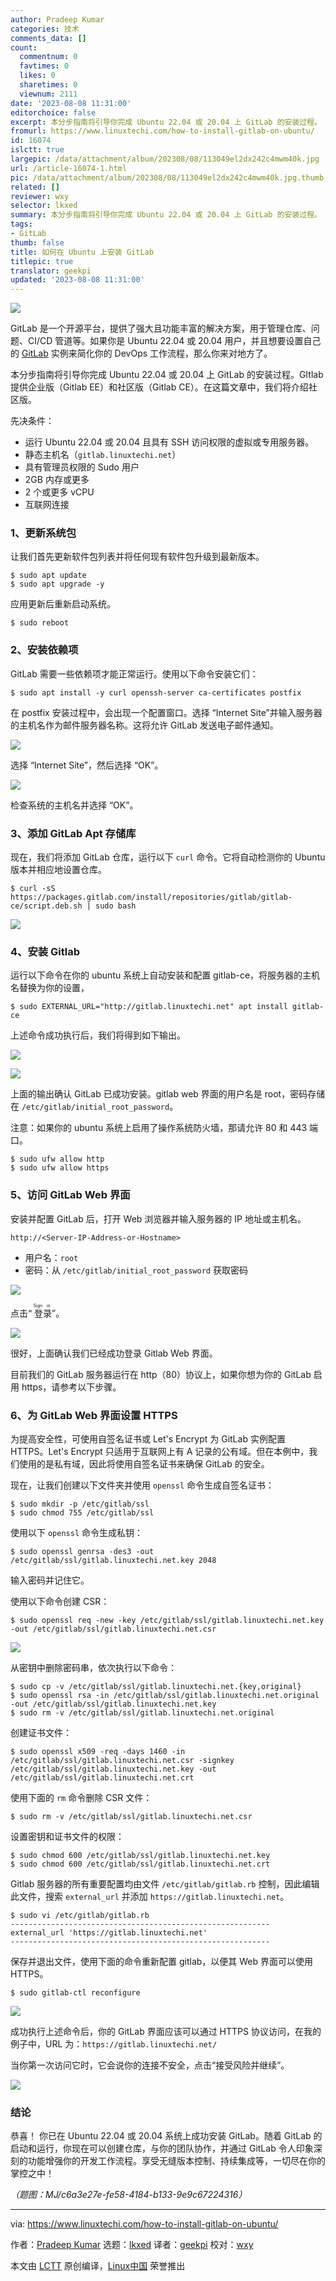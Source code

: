 ```yaml
---
author: Pradeep Kumar
categories: 技术
comments_data: []
count:
  commentnum: 0
  favtimes: 0
  likes: 0
  sharetimes: 0
  viewnum: 2111
date: '2023-08-08 11:31:00'
editorchoice: false
excerpt: 本分步指南将引导你完成 Ubuntu 22.04 或 20.04 上 GitLab 的安装过程。
fromurl: https://www.linuxtechi.com/how-to-install-gitlab-on-ubuntu/
id: 16074
islctt: true
largepic: /data/attachment/album/202308/08/113049el2dx242c4mwm40k.jpg
url: /article-16074-1.html
pic: /data/attachment/album/202308/08/113049el2dx242c4mwm40k.jpg.thumb.jpg
related: []
reviewer: wxy
selector: lkxed
summary: 本分步指南将引导你完成 Ubuntu 22.04 或 20.04 上 GitLab 的安装过程。
tags:
- GitLab
thumb: false
title: 如何在 Ubuntu 上安装 GitLab
titlepic: true
translator: geekpi
updated: '2023-08-08 11:31:00'
---
```


![](/data/attachment/album/202308/08/113049el2dx242c4mwm40k.jpg)


GitLab 是一个开源平台，提供了强大且功能丰富的解决方案，用于管理仓库、问题、CI/CD 管道等。如果你是 Ubuntu 22.04 或 20.04 用户，并且想要设置自己的 [GitLab](https://about.gitlab.com/) 实例来简化你的 DevOps 工作流程，那么你来对地方了。


本分步指南将引导你完成 Ubuntu 22.04 或 20.04 上 GitLab 的安装过程。GItlab 提供企业版（Gitlab EE）和社区版（Gitlab CE）。在这篇文章中，我们将介绍社区版。


先决条件：


* 运行 Ubuntu 22.04 或 20.04 且具有 SSH 访问权限的虚拟或专用服务器。
* 静态主机名（`gitlab.linuxtechi.net`）
* 具有管理员权限的 Sudo 用户
* 2GB 内存或更多
* 2 个或更多 vCPU
* 互联网连接


### 1、更新系统包


让我们首先更新软件包列表并将任何现有软件包升级到最新版本。



```
$ sudo apt update
$ sudo apt upgrade -y

```

应用更新后重新启动系统。



```
$ sudo reboot

```

### 2、安装依赖项


GitLab 需要一些依赖项才能正常运行。使用以下命令安装它们：



```
$ sudo apt install -y curl openssh-server ca-certificates postfix

```

在 postfix 安装过程中，会出现一个配置窗口。选择 “Internet Site”并输入服务器的主机名作为邮件服务器名称。这将允许 GitLab 发送电子邮件通知。


![](/data/attachment/album/202308/08/113315wpmqepeqlt9wg00e.jpg)


选择 “Internet Site”，然后选择 “OK”。


![](/data/attachment/album/202308/08/113329pl11qt1ed17e8d9n.jpg)


检查系统的主机名并选择 “OK”。


### 3、添加 GitLab Apt 存储库


现在，我们将添加 GitLab 仓库，运行以下 `curl` 命令。它将自动检测你的 Ubuntu 版本并相应地设置仓库。



```
$ curl -sS https://packages.gitlab.com/install/repositories/gitlab/gitlab-ce/script.deb.sh | sudo bash

```

![](/data/attachment/album/202308/08/113342reg5uqxdoxd0f9d9.jpg)


### 4、安装 Gitlab


运行以下命令在你的 ubuntu 系统上自动安装和配置 gitlab-ce，将服务器的主机名替换为你的设置，



```
$ sudo EXTERNAL_URL="http://gitlab.linuxtechi.net" apt install gitlab-ce

```

上述命令成功执行后，我们将得到如下输出。


![](/data/attachment/album/202308/08/113400llqmmw55tllwy55w.jpg)


![](/data/attachment/album/202308/08/113414n5egejzo0wesjbbs.jpg)


上面的输出确认 GitLab 已成功安装。gitlab web 界面的用户名是 root，密码存储在 `/etc/gitlab/initial_root_password`。


注意：如果你的 ubuntu 系统上启用了操作系统防火墙，那请允许 80 和 443 端口。



```
$ sudo ufw allow http
$ sudo ufw allow https

```

### 5、访问 GitLab Web 界面


安装并配置 GitLab 后，打开 Web 浏览器并输入服务器的 IP 地址或主机名。



```
http://<Server-IP-Address-or-Hostname>

```

* 用户名：`root`
* 密码：从 `/etc/gitlab/initial_root_password` 获取密码


![](/data/attachment/album/202308/08/113430dwg8gh388fp0w81p.jpg)


点击“<ruby> 登录 <rt>  Sign in </rt></ruby>”。


![](/data/attachment/album/202308/08/113452ach16rhr866i0q1m.jpg)


很好，上面确认我们已经成功登录 Gitlab Web 界面。


目前我们的 GitLab 服务器运行在 http（80）协议上，如果你想为你的 GitLab 启用 https，请参考以下步骤。


### 6、为 GitLab Web 界面设置 HTTPS


为提高安全性，可使用自签名证书或 Let's Encrypt 为 GitLab 实例配置 HTTPS。Let's Encrypt 只适用于互联网上有 A 记录的公有域。但在本例中，我们使用的是私有域，因此将使用自签名证书来确保 GitLab 的安全。


现在，让我们创建以下文件夹并使用 `openssl` 命令生成自签名证书：



```
$ sudo mkdir -p /etc/gitlab/ssl
$ sudo chmod 755 /etc/gitlab/ssl

```

使用以下 `openssl` 命令生成私钥：



```
$ sudo openssl genrsa -des3 -out /etc/gitlab/ssl/gitlab.linuxtechi.net.key 2048

```

输入密码并记住它。


使用以下命令创建 CSR：



```
$ sudo openssl req -new -key /etc/gitlab/ssl/gitlab.linuxtechi.net.key -out /etc/gitlab/ssl/gitlab.linuxtechi.net.csr

```

![](/data/attachment/album/202308/08/113509c4ba94a4yj29fa9l.jpg)


从密钥中删除密码串，依次执行以下命令：



```
$ sudo cp -v /etc/gitlab/ssl/gitlab.linuxtechi.net.{key,original}
$ sudo openssl rsa -in /etc/gitlab/ssl/gitlab.linuxtechi.net.original -out /etc/gitlab/ssl/gitlab.linuxtechi.net.key
$ sudo rm -v /etc/gitlab/ssl/gitlab.linuxtechi.net.original

```

创建证书文件：



```
$ sudo openssl x509 -req -days 1460 -in /etc/gitlab/ssl/gitlab.linuxtechi.net.csr -signkey /etc/gitlab/ssl/gitlab.linuxtechi.net.key -out /etc/gitlab/ssl/gitlab.linuxtechi.net.crt

```

使用下面的 `rm` 命令删除 CSR 文件：



```
$ sudo rm -v /etc/gitlab/ssl/gitlab.linuxtechi.net.csr

```

设置密钥和证书文件的权限：



```
$ sudo chmod 600 /etc/gitlab/ssl/gitlab.linuxtechi.net.key
$ sudo chmod 600 /etc/gitlab/ssl/gitlab.linuxtechi.net.crt

```

Gitlab 服务器的所有重要配置均由文件 `/etc/gitlab/gitlab.rb` 控制，因此编辑此文件，搜索 `external_url` 并添加 `https://gitlab.linuxtechi.net`。



```
$ sudo vi /etc/gitlab/gitlab.rb
----------------------------------------------------------
external_url 'https://gitlab.linuxtechi.net'
----------------------------------------------------------

```

保存并退出文件，使用下面的命令重新配置 gitlab，以便其 Web 界面可以使用 HTTPS。



```
$ sudo gitlab-ctl reconfigure

```

![](/data/attachment/album/202308/08/113523fsw47nugk7pl37nm.jpg)


成功执行上述命令后，你的 GitLab 界面应该可以通过 HTTPS 协议访问，在我的例子中，URL 为：`https://gitlab.linuxtechi.net/`


当你第一次访问它时，它会说你的连接不安全，点击“接受风险并继续”。


![](/data/attachment/album/202308/08/113538ikwkirbmxfzubmou.jpg)


### 结论


恭喜！ 你已在 Ubuntu 22.04 或 20.04 系统上成功安装 GitLab。随着 GitLab 的启动和运行，你现在可以创建仓库，与你的团队协作，并通过 GitLab 令人印象深刻的功能增强你的开发工作流程。享受无缝版本控制、持续集成等，一切尽在你的掌控之中！


*（题图：MJ/c6a3e27e-fe58-4184-b133-9e9c67224316）*




---


via: <https://www.linuxtechi.com/how-to-install-gitlab-on-ubuntu/>


作者：[Pradeep Kumar](https://www.linuxtechi.com/author/pradeep/) 选题：[lkxed](https://github.com/lkxed/) 译者：[geekpi](https://github.com/geekpi) 校对：[wxy](https://github.com/wxy)


本文由 [LCTT](https://github.com/LCTT/TranslateProject) 原创编译，[Linux中国](https://linux.cn/) 荣誉推出
